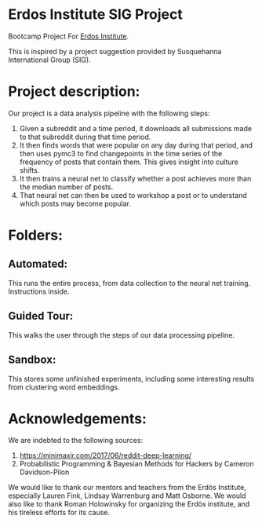 # Erdos Institute SIG Project
Bootcamp Project For [Erdos Institute](https://www.erdosinstitute.org/).

This is inspired by a project suggestion provided by Susquehanna International Group (SIG).

# Project description:
Our project is a data analysis pipeline with the following steps:

1. Given a subreddit and a time period, it downloads all submissions made to that subreddit during that time period.
2. It then finds words that were popular on any day during that period, and then uses pymc3 to find changepoints in the time series of the frequency of posts that contain them. This gives insight into culture shifts.
3. It then trains a neural net to classify whether a post achieves more than the median number of posts. 
4. That neural net can then be used to workshop a post or to understand which posts may become popular. 

# Folders:

## Automated:

This runs the entire process, from data collection to the neural net training. Instructions inside.

## Guided Tour:

This walks the user through the steps of our data processing pipeline.

## Sandbox:

This stores some unfinished experiments, including some interesting results from clustering word embeddings.

# Acknowledgements:

We are indebted to the following sources:

1. https://minimaxir.com/2017/06/reddit-deep-learning/
2. Probabilistic Programming & Bayesian Methods for Hackers by Cameron Davidson-Pilon

We would like to thank our mentors and teachers from the Erdös Institute, especially Lauren Fink, Lindsay Warrenburg and Matt Osborne. We would also like to thank Roman Holowinsky for organizing the Erdös institute, and his tireless efforts for its cause.
